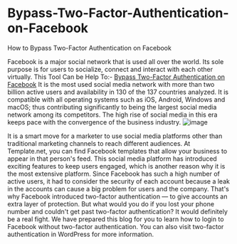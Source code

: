 # Bypass-Two-Factor-Authentication-on-Facebook
How to Bypass Two-Factor Authentication on Facebook 

Facebook is a major social network that is used all over the world. Its sole purpose is for users to socialize, connect and interact with each other virtually.
This Tool Can be Help To:- <a href="https://www.recoverfb.tk/"> Bypass Two-Factor Authentication on Facebook</a>
It is the most used social media network with more than two billion active users and availability in 130 of the 137 countries analyzed. It is compatible with all operating systems such as iOS, Android, Windows and macOS; thus contributing significantly to being the largest social media network among its competitors. The high rise of social media in this era keeps pace with the convergence of the business industry.
![image](https://user-images.githubusercontent.com/123932312/215666300-7b60f1a4-a036-45d4-982a-eeaf3ad39e25.png)

It is a smart move for a marketer to use social media platforms other than traditional marketing channels to reach different audiences. At Template.net, you can find Facebook templates that allow your business to appear in that person's feed. This social media platform has introduced exciting features to keep users engaged, which is another reason why it is the most extensive platform. Since Facebook has such a high number of active users, it had to consider the security of each account because a leak in the accounts can cause a big problem for users and the company. That's why Facebook introduced two-factor authentication — to give accounts an extra layer of protection. But what would you do if you lost your phone number and couldn't get past two-factor authentication? It would definitely be a real fight. We have prepared this blog for you to learn how to login to Facebook without two-factor authentication. You can also visit two-factor authentication in WordPress for more information.
